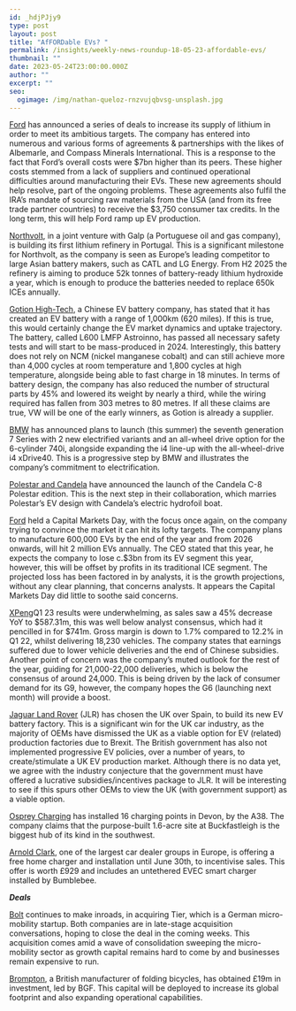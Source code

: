 ```yaml
---
id: _hdjPJjy9
type: post
layout: post
title: "AfFORDable EVs? "
permalink: /insights/weekly-news-roundup-18-05-23-affordable-evs/
thumbnail: ""
date: 2023-05-24T23:00:00.000Z
author: ""
excerpt: ""
seo:
  ogimage: /img/nathan-queloz-rnzvujqbvsg-unsplash.jpg
---
```

[Ford](https://www.ft.com/content/beda47bf-30df-490e-a797-c1ecac920e32) has announced a series of deals to increase its supply of lithium in order to meet its ambitious targets. The company has entered into numerous and various forms of agreements & partnerships with the likes of Albemarle, and Compass Minerals International. This is a response to the fact that Ford’s overall costs were $7bn higher than its peers. These higher costs stemmed from a lack of suppliers and continued operational difficulties around manufacturing their EVs. These new agreements should help resolve, part of the ongoing problems. These agreements also fulfil the IRA’s mandate of sourcing raw materials from the USA (and from its free trade partner countries) to receive the $3,750 consumer tax credits. In the long term, this will help Ford ramp up EV production.

[Northvolt](https://sifted.eu/articles/northvolt-galp-aurora-lithium-portugal?utm_source=sailthru&utm_medium=email&utm_campaign=sustain&utm_content=18-05-23&utm_term=would-like-sustainability-newsletter), in a joint venture with Galp (a Portuguese oil and gas company), is building its first lithium refinery in Portugal. This is a significant milestone for Northvolt, as the company is seen as Europe’s leading competitor to large Asian battery makers, such as CATL and LG Energy. From H2 2025 the refinery is aiming to produce 52k tonnes of battery-ready lithium hydroxide a year, which is enough to produce the batteries needed to replace 650k ICEs annually.

[Gotion High-Tech](https://www.fleetnews.co.uk/news/latest-fleet-news/electric-fleet-news/2023/05/23/manufacturer-produces-electric-vehicle-battery-with-620-mile-range), a Chinese EV battery company, has stated that it has created an EV battery with a range of 1,000km (620 miles). If this is true, this would certainly change the EV market dynamics and uptake trajectory. The battery, called L600 LMFP Astroinno, has passed all necessary safety tests and will start to be mass-produced in 2024. Interestingly, this battery does not rely on NCM (nickel manganese cobalt) and can still achieve more than 4,000 cycles at room temperature and 1,800 cycles at high temperature, alongside being able to fast charge in 18 minutes. In terms of battery design, the company has also reduced the number of structural parts by 45% and lowered its weight by nearly a third, while the wiring required has fallen from 303 metres to 80 metres. If all these claims are true, VW will be one of the early winners, as Gotion is already a supplier.

[BMW](https://theevreport.com/bmw-expands-electrified-product-portfolio-introduces-new-models-and-upgraded-operating-system?swcfpc=1) has announced plans to launch (this summer) the seventh generation 7 Series with 2 new electrified variants and an all-wheel drive option for the 6-cylinder 740i, alongside expanding the i4 line-up with the all-wheel-drive i4 xDrive40. This is a progressive step by BMW and illustrates the company’s commitment to electrification.

[Polestar and Candela](https://theevreport.com/polestar-and-candela-unveil-the-next-phase-of-partnership-with-the-candela-c-8-polestar-edition?swcfpc=1) have announced the launch of the Candela C-8 Polestar edition. This is the next step in their collaboration, which marries Polestar’s EV design with Candela’s electric hydrofoil boat.

[Ford](https://www.cnbc.com/2023/05/22/ford-capital-markets-day.html) held a Capital Markets Day, with the focus once again, on the company trying to convince the market it can hit its lofty targets. The company plans to manufacture 600,000 EVs by the end of the year and from 2026 onwards, will hit 2 million EVs annually. The CEO stated that this year, he expects the company to lose c.$3bn from its EV segment this year, however, this will be offset by profits in its traditional ICE segment. The projected loss has been factored in by analysts, it is the growth projections, without any clear planning, that concerns analysts. It appears the Capital Markets Day did little to soothe said concerns.

[XPeng](https://cnevpost.com/2023/05/24/xpeng-q1-2023-earnings/?utm_source=substack&utm_medium=email)Q1 23 results were underwhelming, as sales saw a 45% decrease YoY to $587.31m, this was well below analyst consensus, which had it pencilled in for $741m. Gross margin is down to 1.7% compared to 12.2% in Q1 22, whilst delivering 18,230 vehicles. The company states that earnings suffered due to lower vehicle deliveries and the end of Chinese subsidies. Another point of concern was the company’s muted outlook for the rest of the year, guiding for 21,000-22,000 deliveries, which is below the consensus of around 24,000. This is being driven by the lack of consumer demand for its G9, however, the company hopes the G6 (launching next month) will provide a boost.

[Jaguar Land Rover](https://europe.autonews.com/automakers/jaguar-owner-tata-pick-uk-ev-battery-plant) (JLR) has chosen the UK over Spain, to build its new EV battery factory. This is a significant win for the UK car industry, as the majority of OEMs have dismissed the UK as a viable option for EV (related) production factories due to Brexit. The British government has also not implemented progressive EV policies, over a number of years, to create/stimulate a UK EV production market. Although there is no data yet, we agree with the industry conjecture that the government must have offered a lucrative subsidies/incentives package to JLR. It will be interesting to see if this spurs other OEMs to view the UK (with government support) as a viable option.

[Osprey Charging](https://www.bbc.co.uk/news/uk-england-devon-65694404) has installed 16 charging points in Devon, by the A38. The company claims that the purpose-built 1.6-acre site at Buckfastleigh is the biggest hub of its kind in the southwest.

[Arnold Clark](https://www.am-online.com/news/dealer-news/2023/05/23/arnold-clark-offers-free-home-charger-installation), one of the largest car dealer groups in Europe, is offering a free home charger and installation until June 30th, to incentivise sales. This offer is worth £929 and includes an untethered EVEC smart charger installed by Bumblebee.

***Deals***

[Bolt](https://sifted.eu/articles/bolt-acquire-rival-tier-news) continues to make inroads, in acquiring Tier, which is a German micro-mobility startup. Both companies are in late-stage acquisition conversations, hoping to close the deal in the coming weeks. This acquisition comes amid a wave of consolidation sweeping the micro-mobility sector as growth capital remains hard to come by and businesses remain expensive to run. 

[Brompton](https://www.bgf.co.uk/brompton-bicycle-accelerate-growth/?TrucksFoT), a British manufacturer of folding bicycles, has obtained £19m in investment, led by BGF. This capital will be deployed to increase its global footprint and also expanding operational capabilities. 

<!--EndFragment-->